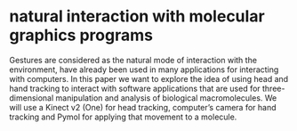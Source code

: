 # natural interaction with molecular graphics programs
 Gestures are considered as the natural mode of interaction with the environment, have already been used in many applications for interacting with computers. In this paper we want to explore the idea of using head and hand tracking to interact with software applications that are used for three-dimensional manipulation and analysis of biological macromolecules. We will use a Kinect v2 (One) for head tracking, computer’s camera for hand tracking and Pymol for applying that movement to a molecule. 
